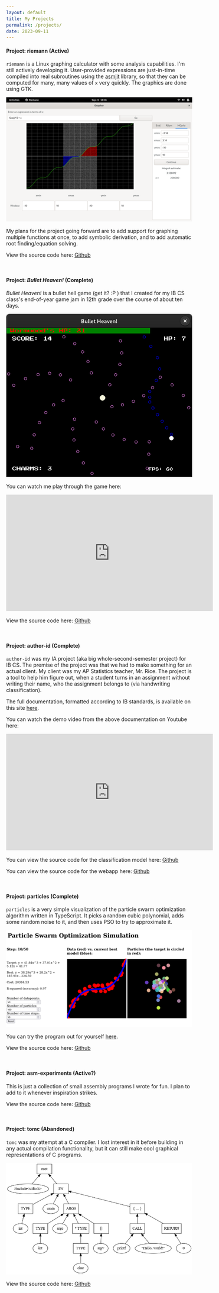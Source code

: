 ```yaml
---
layout: default
title: My Projects
permalink: /projects/
date: 2023-09-11
---
```


#### Project: riemann (Active)

`riemann` is a Linux graphing calculator with some analysis capabilities. I'm still actively developing it. User-provided expressions are just-in-time compiled into real subroutines using the [asmjit](https://github.com/asmjit/asmjit/) library, so that they can be computed for many, many values of `x` very quickly. The graphics are done using GTK.

<img class="inline-img" src="/assets/images/riemann_mc.png" />

My plans for the project going forward are to add support for graphing multiple functions at once, to add symbolic derivation, and to add automatic root finding/equation solving.

View the source code here: [Github](https://github.com/faulhat/riemann)

<br>

#### Project: _Bullet Heaven!_ (Complete)

_Bullet Heaven!_ is a bullet hell game (get it? :P ) that I created for my IB CS class's end-of-year game jam in 12th grade over the course of about ten days. 

<img class="inline-img" src="/assets/images/bh_screengrab.png" />

You can watch me play through the game here:

<iframe width="560" height="315" src="https://www.youtube.com/embed/LAjp5RynJ2I?si=v1IJGZXf1CHi43Dm" title="YouTube video player" frameborder="0" allow="accelerometer; autoplay; clipboard-write; encrypted-media; gyroscope; picture-in-picture; web-share" allowfullscreen class="inline-frame"></iframe>

View the source code here: [Github](https://github.com/faulhat/bulletheaven)

<br>

#### Project: author-id (Complete)

`author-id` was my IA project (aka big whole-second-semester project) for IB CS. The premise of the project was that we had to make something for an actual client. My client was my AP Statistics teacher, Mr. Rice. The project is a tool to help him figure out, when a student turns in an assignment without writing their name, who the assignment belongs to (via handwriting classification).

The full documentation, formatted according to IB standards, is available on this site [here](/author_id/IA-docs/cover_page.htm).

You can watch the demo video from the above documentation on Youtube here:

<iframe width="560" height="315" src="https://www.youtube.com/embed/dci1jO2SLgo?si=IaobODhDvVjFvTft" title="YouTube video player" frameborder="0" allow="accelerometer; autoplay; clipboard-write; encrypted-media; gyroscope; picture-in-picture; web-share" allowfullscreen class="inline-frame"></iframe>

You can view the source code for the classification model here: [Github](https://github.com/faulhat/author-id-model)

You can view the source code for the webapp here: [Github](https://github.com/faulhat/author-id-server)

<br>

#### Project: particles (Complete)

`particles` is a very simple visualization of the particle swarm optimization algorithm written in TypeScript. It picks a random cubic polynomial, adds some random noise to it, and then uses PSO to try to approximate it.

<img class="inline-img" src="/assets/images/particles.png" />

You can try the program out for yourself [here](/particles/).

View the source code here: [Github](https://github.com/faulhat/particles)

<br>

#### Project: asm-experiments (Active?)

This is just a collection of small assembly programs I wrote for fun. I plan to add to it whenever inspiration strikes.

View the source code here: [Github](https://github.com/faulhat/asm-experiments)

<br>

#### Project: tomc (Abandoned)

`tomc` was my attempt at a C compiler. I lost interest in it before building in any actual compilation functionality, but it can still make cool graphical representations of C programs.

<img class="inline-img" src="/assets/images/tree.png" />

View the source code here: [Github](https://github.com/faulhat/tomc)

